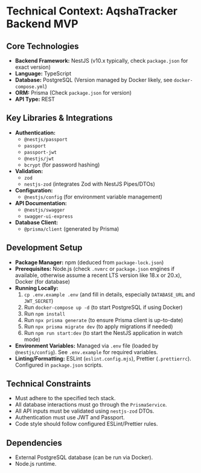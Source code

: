 # Technical Context: AqshaTracker Backend MVP

## Core Technologies

- **Backend Framework:** NestJS (v10.x typically, check `package.json` for exact version)
- **Language:** TypeScript
- **Database:** PostgreSQL (Version managed by Docker likely, see `docker-compose.yml`)
- **ORM:** Prisma (Check `package.json` for version)
- **API Type:** REST

## Key Libraries & Integrations

- **Authentication:**
    - `@nestjs/passport`
    - `passport`
    - `passport-jwt`
    - `@nestjs/jwt`
    - `bcrypt` (for password hashing)
- **Validation:**
    - `zod`
    - `nestjs-zod` (integrates Zod with NestJS Pipes/DTOs)
- **Configuration:**
    - `@nestjs/config` (for environment variable management)
- **API Documentation:**
    - `@nestjs/swagger`
    - `swagger-ui-express`
- **Database Client:**
    - `@prisma/client` (generated by Prisma)

## Development Setup

- **Package Manager:** npm (deduced from `package-lock.json`)
- **Prerequisites:** Node.js (check `.nvmrc` or `package.json` engines if available, otherwise assume a recent LTS version like 18.x or 20.x), Docker (for database)
- **Running Locally:**
    1.  `cp .env.example .env` (and fill in details, especially `DATABASE_URL` and `JWT_SECRET`)
    2.  Run `docker-compose up -d` (to start PostgreSQL if using Docker)
    3.  Run `npm install`
    4.  Run `npx prisma generate` (to ensure Prisma client is up-to-date)
    5.  Run `npx prisma migrate dev` (to apply migrations if needed)
    6.  Run `npm run start:dev` (to start the NestJS application in watch mode)
- **Environment Variables:** Managed via `.env` file (loaded by `@nestjs/config`). See `.env.example` for required variables.
- **Linting/Formatting:** ESLint (`eslint.config.mjs`), Prettier (`.prettierrc`). Configured in `package.json` scripts.

## Technical Constraints

- Must adhere to the specified tech stack.
- All database interactions must go through the `PrismaService`.
- All API inputs must be validated using `nestjs-zod` DTOs.
- Authentication must use JWT and Passport.
- Code style should follow configured ESLint/Prettier rules.

## Dependencies

- External PostgreSQL database (can be run via Docker).
- Node.js runtime. 